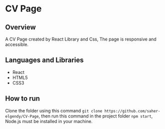 # CV Page

## Overview

A CV Page created by React Library and Css, The page is responsive and accessible.

## Languages and Libraries

* React
* HTML5
* CSS3

## How to run

Clone the folder using this command ```git clone https://github.com/saher-elgendy/CV-Page```, then run this command in the project folder ```npm start```, Node.js must be installed in your machine.